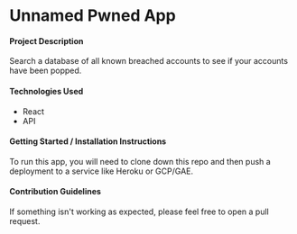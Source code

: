 # Unnamed Pwned App

#### Project Description
Search a database of all known breached accounts to see if your accounts have been popped.

#### Technologies Used
* React
* API

#### Getting Started / Installation Instructions
To run this app, you will need to clone down this repo and then push a deployment to a service like Heroku or GCP/GAE.

#### Contribution Guidelines
If something isn't working as expected, please feel free to open a pull request.